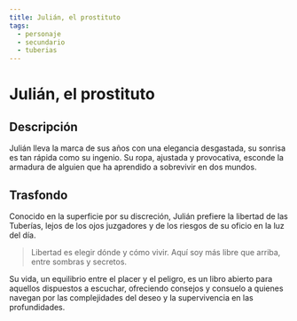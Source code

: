 ```yaml
---
title: Julián, el prostituto
tags:
  - personaje
  - secundario
  - tuberias
---
```


# Julián, el prostituto

## Descripción

Julián lleva la marca de sus años con una elegancia desgastada, su sonrisa es tan rápida como su ingenio. Su ropa, ajustada y provocativa, esconde la armadura de alguien que ha aprendido a sobrevivir en dos mundos.

## Trasfondo

Conocido en la superficie por su discreción, Julián prefiere la libertad de las Tuberías, lejos de los ojos juzgadores y de los riesgos de su oficio en la luz del día.

> Libertad es elegir dónde y cómo vivir. Aquí soy más libre que arriba, entre sombras y secretos.

Su vida, un equilibrio entre el placer y el peligro, es un libro abierto para aquellos dispuestos a escuchar, ofreciendo consejos y consuelo a quienes navegan por las complejidades del deseo y la supervivencia en las profundidades. 